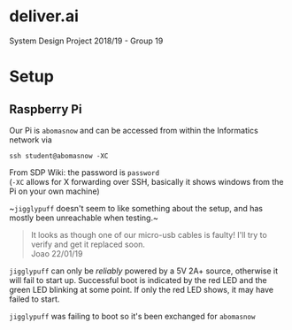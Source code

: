 # deliver.ai
System Design Project 2018/19 - Group 19

# Setup
## Raspberry Pi
Our Pi is `abomasnow` and can be accessed from within the Informatics network via  
```
ssh student@abomasnow -XC
```
From SDP Wiki: the password is `password`  
(`-XC` allows for X forwarding over SSH, basically it shows windows from the Pi on your own machine)

~`jigglypuff` doesn't seem to like something about the setup, and has mostly been unreachable when testing.~
> It looks as though one of our micro-usb cables is faulty! I'll try to verify and get it replaced soon.  
> Joao 22/01/19

`jigglypuff` can only be _reliably_ powered by a 5V 2A+ source, otherwise it will fail to start up. Successful boot is indicated by the red LED and the green LED blinking at some point. If only the red LED shows, it may have failed to start.

`jigglypuff` was failing to boot so it's been exchanged for `abomasnow`

